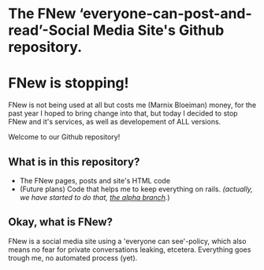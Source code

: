 # The FNew ‘everyone-can-post-and-read’-Social Media Site's Github repository.

<h1 color="red">FNew is stopping!</h1>
<p color="red">FNew is not being used at all but costs me (Marnix Bloeiman) money, for the past year I hoped to bring change into that, but today I decided to stop FNew and it's services, as well as developement of ALL versions.</p>
Welcome to our Github repository!

## What is in this repository?

- The FNew pages, posts and site's HTML code
- (Future plans) Code that helps me to keep everything on rails. *(actually, we have started to do that, [the alpha branch](https://github.com/0810-Software/FNew/blob/alpha/readme.md).*)

## Okay, what is FNew?

FNew is a social media site using a 'everyone can see'-policy, which also means no fear for private conversations leaking, etcetera. Everything goes trough me, no automated process (yet).


